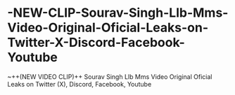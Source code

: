 # -NEW-CLIP-Sourav-Singh-Llb-Mms-Video-Original-Oficial-Leaks-on-Twitter-X-Discord-Facebook-Youtube
~++(NEW VIDEO CLIP)++ Sourav Singh Llb Mms Video Original Oficial Leaks on Twitter (X), Discord, Facebook, Youtube
